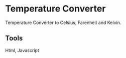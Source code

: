 # Temperature Converter

Temperature Converter to Celsius, Farenheit and Kelvin. 

## Tools

Html, Javascript

